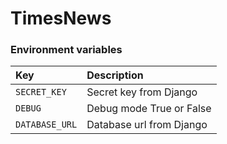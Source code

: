 # TimesNews

### Environment variables

| Key            | Description               |
| :------------- | :------------------------ |
| `SECRET_KEY`   | Secret key from Django    |
| `DEBUG`        | Debug mode True or False  |
| `DATABASE_URL` | Database url from Django  |